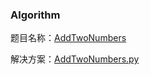 ### Algorithm

题目名称：[AddTwoNumbers](https://leetcode.com/problems/add-two-numbers/)

解决方案：[AddTwoNumbers.py](https://github.com/caelanyang/LeetCode/blob/master/AddTwoNumbers.py)
